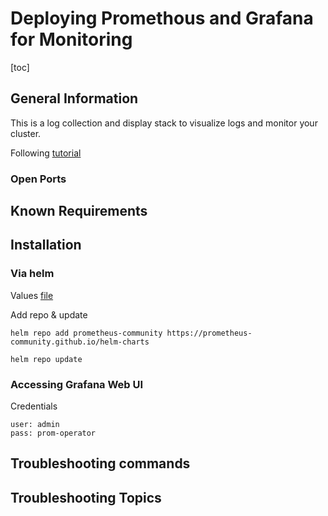 # Deploying Promethous and Grafana for Monitoring

[toc]

## General Information

This is a log collection and display stack to visualize logs and monitor your cluster.

Following [tutorial](https://dour-aftermath-9c9.notion.site/Kubernetes-Monitoring-Effective-Cluster-Tracking-with-Prometheus-003b2f42b3214b8e97fc7b0629baf246)

### Open Ports

## Known Requirements

## Installation

### Via helm

Values [file](https://github.com/prometheus-community/helm-charts/blob/main/charts/kube-prometheus-stack/values.yaml)

Add repo & update

    helm repo add prometheus-community https://prometheus-community.github.io/helm-charts

    helm repo update

### Accessing Grafana Web UI

Credentials

    user: admin
    pass: prom-operator

## Troubleshooting commands

## Troubleshooting Topics